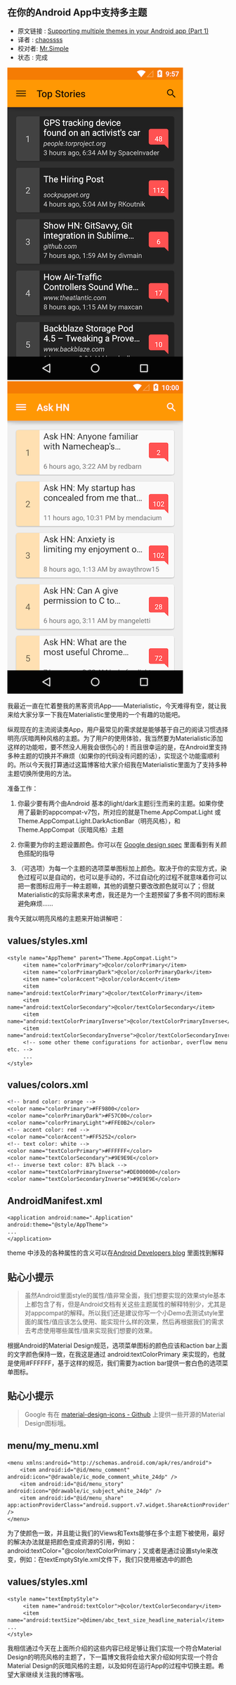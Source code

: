 在你的Android App中支持多主题
---

>
* 原文链接 : [Supporting multiple themes in your Android app (Part 1)](http://www.hidroh.com/2015/02/16/support-multiple-themes-android-app/)
* 译者 : [chaossss](https://github.com/chaossss) 
* 校对者: [Mr.Simple](https://github.com/bboyfeiyu)  
* 状态 :  完成


![](images/multiple-theme-dark.png)
![](images/multiple-theme-light.png)

我最近一直在忙着整我的黑客资讯App——Materialistic，今天难得有空，就让我来给大家分享一下我在Materialistic里使用的一个有趣的功能吧。

纵观现在的主流阅读类App，用户最常见的需求就是能够基于自己的阅读习惯选择明亮/灰暗两种风格的主题。为了用户的使用体验，我当然要为Materialistic添加这样的功能啦，要不然没人用我会很伤心的！而且很幸运的是，在Android里支持多种主题的切换并不麻烦（如果你的代码没有问题的话），实现这个功能蛮顺利的。所以今天我打算通过这篇博客给大家介绍我在Materialistic里面为了支持多种主题切换所使用的方法。

准备工作：

1. 你最少要有两个由Android 基本的light/dark主题衍生而来的主题。如果你使用了最新的appcompat-v7包，所对应的就是Theme.AppCompat.Light 或 Theme.AppCompat.Light.DarkActionBar（明亮风格），和Theme.AppCompat（灰暗风格）主题

1. 你需要为你的主题设置颜色。你可以在 [Google design spec](http://www.google.com/design/spec/style/color.html#color-color-palette " Google design spec website") 里面看到有关颜色搭配的指导

1. （可选项）为每一个主题的选项菜单图标加上颜色。取决于你的实现方式，染色过程可以是自动的，也可以是手动的，不过自动化的过程不就意味着你可以把一套图标应用于一种主题嘛，其他的调整只要改改颜色就可以了；但就Materialistic的实际需求来考虑，我还是为一个主题预留了多套不同的图标来避免麻烦……

我今天就以明亮风格的主题来开始讲解吧：

## values/styles.xml ##

    <style name="AppTheme" parent="Theme.AppCompat.Light">
   		 <item name="colorPrimary">@color/colorPrimary</item>
   		 <item name="colorPrimaryDark">@color/colorPrimaryDark</item>
   		 <item name="colorAccent">@color/colorAccent</item>
   		 <item name="android:textColorPrimary">@color/textColorPrimary</item>
   		 <item name="android:textColorSecondary">@color/textColorSecondary</item>
    	 <item name="android:textColorPrimaryInverse">@color/textColorPrimaryInverse</item>
  	     <item name="android:textColorSecondaryInverse">@color/textColorSecondaryInverse</item>
   		 <!-- some other theme configurations for actionbar, overflow menu etc. -->
   		 ...
    </style>

## values/colors.xml ##

    <!-- brand color: orange -->
    <color name="colorPrimary">#FF9800</color>
    <color name="colorPrimaryDark">#F57C00</color>
    <color name="colorPrimaryLight">#FFE0B2</color>
    <!-- accent color: red -->
    <color name="colorAccent">#FF5252</color>
    <!-- text color: white -->
    <color name="textColorPrimary">#FFFFFF</color>
    <color name="textColorSecondary">#9E9E9E</color>
    <!-- inverse text color: 87% black -->
    <color name="textColorPrimaryInverse">#DE000000</color>
    <color name="textColorSecondaryInverse">#9E9E9E</color>

## AndroidManifest.xml ##
    <application android:name=".Application" android:theme="@style/AppTheme">
    ...
    </application>

theme 中涉及的各种属性的含义可以在[Android Developers blog](http://android-developers.blogspot.sg/2014/10/appcompat-v21-material-design-for-pre.html "Android Developers blog") 里面找到解释

## 贴心小提示 ##

> 虽然Android里面style的属性/值非常全面，我们想要实现的效果style基本上都包含了有，但是Android文档有关这些主题属性的解释特别少，尤其是对appcompat的解释。所以我们还是建议你写一个小Demo去测试style里面的属性/值应该怎么使用、能实现什么样的效果，然后再根据我们的需求去考虑使用哪些属性/值来实现我们想要的效果。

根据Android的Material Design规范，选项菜单图标的颜色应该和action bar上面的文字颜色保持一致，在我这是通过 android:textColorPrimary 来实现的，也就是使用#FFFFFF，基于这样的规范，我们需要为action bar提供一套白色的选项菜单图标。

## 贴心小提示 ##

> Google 有在 [material-design-icons - Github](https://github.com/google/material-design-icons "Github") 上提供一些开源的Material Design图标哦。

## menu/my_menu.xml ##

    <menu xmlns:android="http://schemas.android.com/apk/res/android">
    	<item android:id="@id/menu_comment"
    android:icon="@drawable/ic_mode_comment_white_24dp" />
    	<item android:id="@id/menu_story"
    android:icon="@drawable/ic_subject_white_24dp" />
    	<item android:id="@id/menu_share"
    app:actionProviderClass="android.support.v7.widget.ShareActionProvider" />
    </menu>

为了使颜色一致，并且能让我们的Views和Texts能够在多个主题下被使用，最好的解决办法就是把颜色变成资源的引用，例如：android:textColor="@color/textColorPrimary；又或者是通过设置style来改变，例如：在textEmptyStyle.xml文件下，我们只使用被选中的颜色

## values/styles.xml ##

    <style name="textEmptyStyle">
   		 <item name="android:textColor">@color/textColorSecondary</item>
   		 <item name="android:textSize">@dimen/abc_text_size_headline_material</item>
    ...
    </style>

我相信通过今天在上面所介绍的这些内容已经足够让我们实现一个符合Material Design的明亮风格的主题了，下一篇博文我将会给大家介绍如何实现一个符合Material Design的灰暗风格的主题，以及如何在运行App的过程中切换主题。希望大家继续关注我的博客哦。
